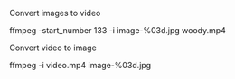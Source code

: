 Convert images to video

ffmpeg -start_number 133 -i image-%03d.jpg woody.mp4

Convert video to image

ffmpeg -i video.mp4 image-%03d.jpg
